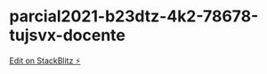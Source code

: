 # parcial2021-b23dtz-4k2-78678-tujsvx-docente

[Edit on StackBlitz ⚡️](https://stackblitz.com/edit/parcial2021-b23dtz-4k2-78678-tujsvx-docente)